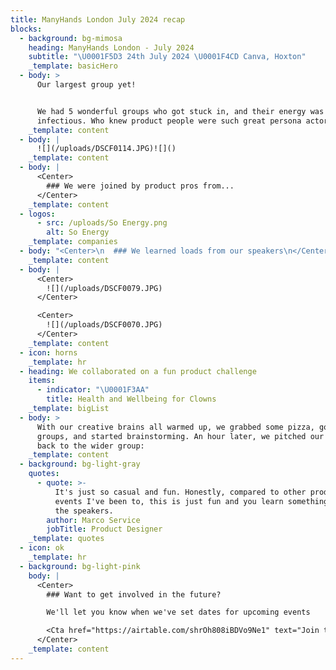 ```yaml
---
title: ManyHands London July 2024 recap
blocks:
  - background: bg-mimosa
    heading: ManyHands London - July 2024
    subtitle: "\U0001F5D3️ 24th July 2024 \U0001F4CD Canva, Hoxton"
    _template: basicHero
  - body: >
      Our largest group yet!


      We had 5 wonderful groups who got stuck in, and their energy was
      infectious. Who knew product people were such great persona actors?
    _template: content
  - body: |
      ![](/uploads/DSCF0114.JPG)![]()
    _template: content
  - body: |
      <Center>
        ### We were joined by product pros from...
      </Center>
    _template: content
  - logos:
      - src: /uploads/So Energy.png
        alt: So Energy
    _template: companies
  - body: "<Center>\n  ### We learned loads from our speakers\n</Center>\n\n<Center>\n  ![Luisa and Jane](</uploads/ManyHands April 2024 (1).png> \"Luisa and Jane\")\n</Center>\n\nLuisa, Product Manager at Flourish, gave an honest account of the challenges of\_deciding what to build.\n\nJane, Experience Strategist at Flagstone,\_gave us the tools to break down a problem into its rawest form with 'first principle thinking'\n"
    _template: content
  - body: |
      <Center>
        ![](/uploads/DSCF0079.JPG)
      </Center>

      <Center>
        ![](/uploads/DSCF0070.JPG)
      </Center>
    _template: content
  - icon: horns
    _template: hr
  - heading: We collaborated on a fun product challenge
    items:
      - indicator: "\U0001F3AA"
        title: Health and Wellbeing for Clowns
    _template: bigList
  - body: >
      With our creative brains all warmed up, we grabbed some pizza, got into
      groups, and started brainstorming. An hour later, we pitched our ideas
      back to the wider group:
    _template: content
  - background: bg-light-gray
    quotes:
      - quote: >-
          It's just so casual and fun. Honestly, compared to other product
          events I've been to, this is just fun and you learn something new with
          the speakers.
        author: Marco Service
        jobTitle: Product Designer
    _template: quotes
  - icon: ok
    _template: hr
  - background: bg-light-pink
    body: |
      <Center>
        ### Want to get involved in the future?

        We'll let you know when we've set dates for upcoming events

        <Cta href="https://airtable.com/shrOh808iBDVo9Ne1" text="Join the list" />
      </Center>
    _template: content
---
```



